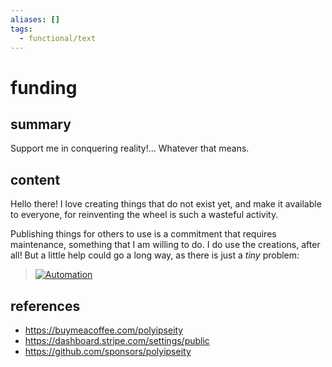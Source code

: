 ```yaml
---
aliases: []
tags:
  - functional/text
---
```


# funding

## summary

Support me in conquering reality!... Whatever that means.

## content

Hello there! I love creating things that do not exist yet, and make it available to everyone, for reinventing the wheel is such a wasteful activity.

Publishing things for others to use is a commitment that requires maintenance, something that I am willing to do. I do use the creations, after all! But a little help could go a long way, as there is just a _tiny_ problem:

> [![Automation](https://imgs.xkcd.com/comics/automation.png)](https://xkcd.com/1319)

## references

- https://buymeacoffee.com/polyipseity
- https://dashboard.stripe.com/settings/public
- https://github.com/sponsors/polyipseity
